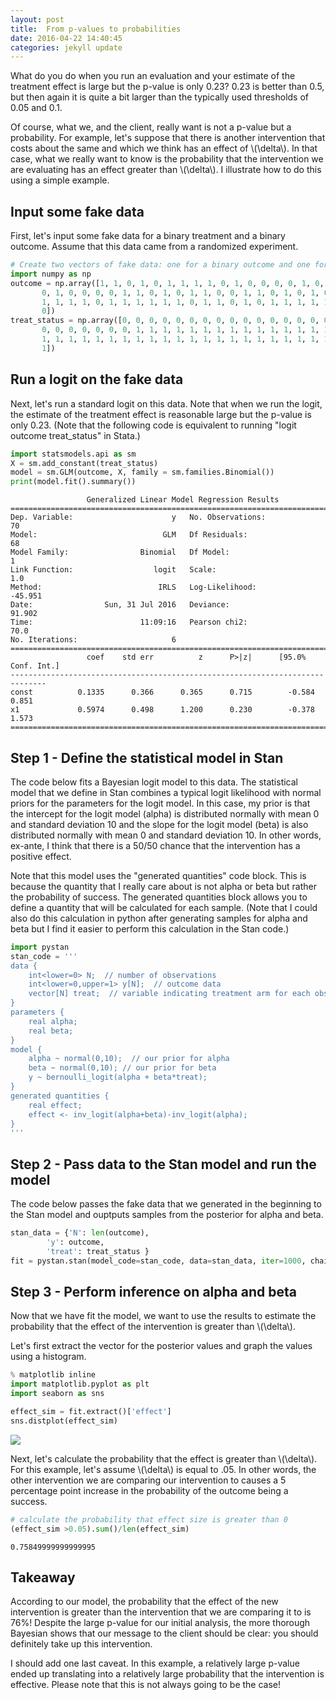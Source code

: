 ```yaml
---
layout: post
title:  From p-values to probabilities
date: 2016-04-22 14:40:45
categories: jekyll update
---
```


What do you do when you run an evaluation and your estimate of the treatment effect is large but the p-value is only 0.23? 0.23 is better than 0.5, but then again it is quite a bit larger than the typically used thresholds of 0.05 and 0.1. 

Of course, what we, and the client, really want is not a p-value but a probability.  For example, let's suppose that there is another intervention that costs about the same and which we think has an effect of \\(\delta\\).  In that case, what we really want to know is the probability that the intervention we are evaluating has an effect greater than \\(\delta\\). I illustrate how to do this using a simple example.


## Input some fake data
First, let's input some fake data for a binary treatment and a binary outcome. Assume that this data came from a randomized experiment.

```python
# Create two vectors of fake data: one for a binary outcome and one for a binary treatment
import numpy as np
outcome = np.array([1, 1, 0, 1, 0, 1, 1, 1, 1, 0, 1, 0, 0, 0, 0, 1, 0, 1, 1, 1, 1, 0, 1,
       0, 1, 0, 0, 0, 0, 1, 1, 0, 1, 0, 1, 1, 0, 0, 1, 1, 0, 1, 0, 1, 0, 0,
       1, 1, 1, 1, 0, 1, 1, 1, 1, 1, 1, 0, 1, 1, 0, 1, 0, 1, 1, 1, 1, 1, 1,
       0])
treat_status = np.array([0, 0, 0, 0, 0, 0, 0, 0, 0, 0, 0, 0, 0, 0, 0, 0, 0, 0, 0, 0, 0, 0, 0,
       0, 0, 0, 0, 0, 0, 0, 1, 1, 1, 1, 1, 1, 1, 1, 1, 1, 1, 1, 1, 1, 1, 1,
       1, 1, 1, 1, 1, 1, 1, 1, 1, 1, 1, 1, 1, 1, 1, 1, 1, 1, 1, 1, 1, 1, 1,
       1])
```

## Run a logit on the fake data
Next, let's run a standard logit on this data. Note that when we run the logit, the estimate of the treatment effect is reasonable large but the p-value is only 0.23.  (Note that the following code is equivalent to running "logit outcome treat_status" in Stata.)


```python
import statsmodels.api as sm
X = sm.add_constant(treat_status)
model = sm.GLM(outcome, X, family = sm.families.Binomial())
print(model.fit().summary())
```

                     Generalized Linear Model Regression Results                  
    ==============================================================================
    Dep. Variable:                      y   No. Observations:                   70
    Model:                            GLM   Df Residuals:                       68
    Model Family:                Binomial   Df Model:                            1
    Link Function:                  logit   Scale:                             1.0
    Method:                          IRLS   Log-Likelihood:                -45.951
    Date:                Sun, 31 Jul 2016   Deviance:                       91.902
    Time:                        11:09:16   Pearson chi2:                     70.0
    No. Iterations:                     6                                         
    ==============================================================================
                     coef    std err          z      P>|z|      [95.0% Conf. Int.]
    ------------------------------------------------------------------------------
    const          0.1335      0.366      0.365      0.715        -0.584     0.851
    x1             0.5974      0.498      1.200      0.230        -0.378     1.573
    ==============================================================================


## Step 1 - Define the statistical model in Stan
The code below fits a Bayesian logit model to this data.  The statistical model that we define in Stan combines a typical logit likelihood with normal priors for the parameters for the logit model.  In this case, my prior is that the intercept for the logit model (alpha) is distributed normally with mean 0 and standard deviation 10 and the slope for the logit model (beta) is also distributed normally with mean 0 and standard deviation 10.  In other words, ex-ante, I think that there is a 50/50 chance that the intervention has a positive effect.  

Note that this model uses the "generated quantities" code block.  This is because the quantity that I really care about is not alpha or beta but rather the probability of success.  The generated quantities block allows you to define a quantity that will be calculated for each sample. (Note that I could also do this calculation in python after generating samples for alpha and beta but I find it easier to perform this calculation in the Stan code.)

```python
import pystan
stan_code = '''
data {
    int<lower=0> N;  // number of observations
    int<lower=0,upper=1> y[N];  // outcome data
    vector[N] treat;  // variable indicating treatment arm for each observation
}
parameters {
    real alpha;
    real beta;
}
model {
    alpha ~ normal(0,10);  // our prior for alpha
    beta ~ normal(0,10); // our prior for beta
    y ~ bernoulli_logit(alpha + beta*treat);
}    
generated quantities {
    real effect;
    effect <- inv_logit(alpha+beta)-inv_logit(alpha);
}
'''
```

## Step 2 - Pass data to the Stan model and run the model 
The code below passes the fake data that we generated in the beginning to the Stan model and ouptputs samples from the posterior for alpha and beta. 

```python
stan_data = {'N': len(outcome),
        'y': outcome,
        'treat': treat_status }
fit = pystan.stan(model_code=stan_code, data=stan_data, iter=1000, chains=4)
```

## Step 3 - Perform inference on alpha and beta
Now that we have fit the model, we want to use the results to estimate the probability that the effect of the intervention is greater than \\(\delta\\).  

Let's first extract the vector for the posterior values and graph the values using a histogram. 


```python
% matplotlib inline
import matplotlib.pyplot as plt
import seaborn as sns

effect_sim = fit.extract()['effect']
sns.distplot(effect_sim)
```

![]({{site.url}}/assets/dist_effect_size.png)


Next, let's calculate the probability that the effect is greater than \\(\delta\\).  For this example, let's assume \\(\delta\\) is equal to .05.  In other words, the other intervention we are comparing our intervention to causes a 5 percentage point increase in the probability of the outcome being a success. 


```python
# calculate the probability that effect size is greater than 0
(effect_sim >0.05).sum()/len(effect_sim)
```
    0.75849999999999995



## Takeaway
According to our model, the probability that the effect of the new intervention is greater than the intervention that we are comparing it to is 76%! Despite the large p-value for our initial analysis, the more thorough Bayesian shows that our message to the client should be clear: you should definitely take up this intervention.  

I should add one last caveat. In this example, a relatively large p-value ended up translating into a relatively large probability that the intervention is effective.  Please note that this is not always going to be the case!  